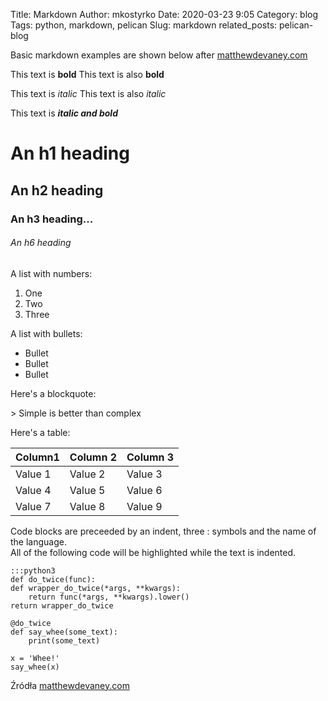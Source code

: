 Title: Markdown
Author: mkostyrko
Date: 2020-03-23 9:05
Category: blog
Tags: python, markdown, pelican
Slug: markdown
related_posts: pelican-blog

Basic markdown examples are shown below
after [matthewdevaney.com](https://matthewdevaney.com/posts/2019/03/07/build-a-blog-with-pelican-and-python-pt-2-creating-content/)

This text is **bold**
This text is also __bold__

This text is *italic*
This text is also _italic_

This text is **_italic and bold_**

# An h1 heading

## An h2 heading

### An h3 heading...

###### An h6 heading

A list with numbers:
1. One
2. Two
3. Three

A list with bullets:
* Bullet
* Bullet
* Bullet

Here's a blockquote:

&gt; Simple is better than complex

Here's a table:

| Column1 | Column 2 | Column 3
|---|---|---|
| Value 1 | Value 2 | Value 3 |
| Value 4 | Value 5 | Value 6 |
| Value 7 | Value 8 | Value 9 |

Code blocks are preceeded by an indent, three : symbols and the name of the language.  
All of the following code will be highlighted while the text is indented.

    :::python3
    def do_twice(func):
    def wrapper_do_twice(*args, **kwargs):
        return func(*args, **kwargs).lower()
    return wrapper_do_twice

    @do_twice
    def say_whee(some_text):
        print(some_text)

    x = 'Whee!'
    say_whee(x)

Źródła [matthewdevaney.com](https://matthewdevaney.com/posts/2019/03/07/build-a-blog-with-pelican-and-python-pt-2-creating-content/)